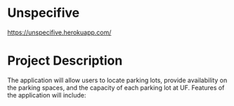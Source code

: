# Unspecifive
https://unspecifive.herokuapp.com/

# Project Description
The application will allow users to locate parking lots, provide availability on the parking spaces, and the capacity of each parking lot at UF. Features of the application will include:
